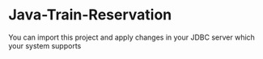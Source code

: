 # Java-Train-Reservation

You can import this project and apply changes in your JDBC server which your system supports

